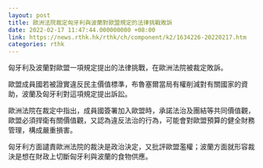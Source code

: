 ```yaml
---
layout: post
title: 歐洲法院裁定匈牙利與波蘭對歐盟規定的法律挑戰敗訴
date: 2022-02-17 11:47:44.000000000 +08:00
link: https://news.rthk.hk/rthk/ch/component/k2/1634226-20220217.htm
categories: rthk
---
```


匈牙利及波蘭對歐盟一項規定提出的法律挑戰，在歐洲法院被裁定敗訴。

歐盟成員國若被證實違反民主價值標準，布魯塞爾當局有權削減對有關國家的資助，波蘭及匈牙利對這項規定提出訴訟。

歐洲法院在裁定中指出，成員國簽署加入歐盟時，承諾法治及團結等共同價值觀，歐盟必須捍衛有關價值觀，又認為違反法治的行為，可能會對歐盟預算的健全財務管理，構成嚴重損害。

匈牙利方面譴責歐洲法院的裁決是政治決定，又批評歐盟濫權；波蘭方面就形容裁決是想在財政上切斷匈牙利與波蘭的食物供應。
